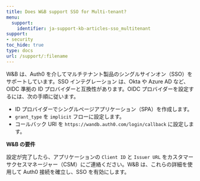 ```yaml
---
title: Does W&B support SSO for Multi-tenant?
menu:
  support:
    identifier: ja-support-kb-articles-sso_multitenant
support:
- security
toc_hide: true
type: docs
url: /support/:filename
---
```


W&B は、Auth0 を介してマルチテナント製品のシングルサインオン（SSO）をサポートしています。SSO インテグレーション は、Okta や Azure AD など、OIDC 準拠の ID プロバイダーと互換性があります。OIDC プロバイダーを設定するには、次の手順に従います。

* ID プロバイダーでシングルページアプリケーション（SPA）を作成します。
* `grant_type` を `implicit` フローに設定します。
* コールバック URI を `https://wandb.auth0.com/login/callback` に設定します。

**W&B の要件**

設定が完了したら、アプリケーションの `Client ID` と `Issuer URL` をカスタマーサクセスマネージャー（CSM）にご連絡ください。W&B は、これらの詳細を使用して Auth0 接続を確立し、SSO を有効にします。
